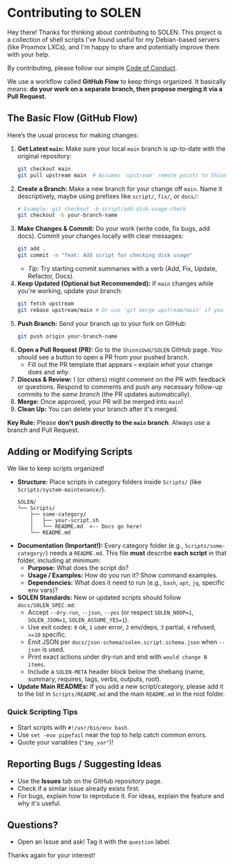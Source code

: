 # Contributing to SOLEN

Hey there! Thanks for thinking about contributing to SOLEN. This project is a collection of shell scripts I've found useful for my Debian-based servers (like Proxmox LXCs), and I'm happy to share and potentially improve them with your help.

By contributing, please follow our simple [Code of Conduct](CODE_OF_CONDUCT.md).

We use a workflow called **GitHub Flow** to keep things organized. It basically means: **do your work on a separate branch, then propose merging it via a Pull Request.**

## The Basic Flow (GitHub Flow)

Here’s the usual process for making changes:

1.  **Get Latest `main`:** Make sure your local `main` branch is up-to-date with the original repository:
    ```bash
    git checkout main
    git pull upstream main  # Assumes 'upstream' remote points to ShinniUwU/SOLEN
    ```
2.  **Create a Branch:** Make a new branch for your change off `main`. Name it descriptively, maybe using prefixes like `script/`, `fix/`, or `docs/`:
    ```bash
    # Example: git checkout -b script/add-disk-usage-check
    git checkout -b your-branch-name
    ```
3.  **Make Changes & Commit:** Do your work (write code, fix bugs, add docs). Commit your changes locally with clear messages:
    ```bash
    git add .
    git commit -m "feat: Add script for checking disk usage"
    ```
    - _Tip:_ Try starting commit summaries with a verb (Add, Fix, Update, Refactor, Docs).
4.  **Keep Updated (Optional but Recommended):** If `main` changes while you're working, update your branch:
    ```bash
    git fetch upstream
    git rebase upstream/main # Or use 'git merge upstream/main' if you prefer
    ```
5.  **Push Branch:** Send your branch up to your fork on GitHub:
    ```bash
    git push origin your-branch-name
    ```
6.  **Open a Pull Request (PR):** Go to the `ShinniUwU/SOLEN` GitHub page. You should see a button to open a PR from your pushed branch.
    - Fill out the PR template that appears – explain _what_ your change does and _why_.
7.  **Discuss & Review:** I (or others) might comment on the PR with feedback or questions. Respond to comments and push any necessary follow-up commits to the _same branch_ (the PR updates automatically).
8.  **Merge:** Once approved, your PR will be merged into `main`!
9.  **Clean Up:** You can delete your branch after it's merged.

**Key Rule:** Please **don't push directly to the `main` branch**. Always use a branch and Pull Request.

## Adding or Modifying Scripts

We like to keep scripts organized!

- **Structure:** Place scripts in category folders inside `Scripts/` (like `Scripts/system-maintenance/`).
  ```
  SOLEN/
  └── Scripts/
      ├── some-category/
      │   ├── your-script.sh
      │   └── README.md  <-- Docs go here!
      └── README.md
  ```
- **Documentation (Important!):** Every category folder (e.g., `Scripts/some-category/`) needs a `README.md`. This file **must** describe **each script** in that folder, including at minimum:
  - **Purpose:** What does the script do?
  - **Usage / Examples:** How do you run it? Show command examples.
  - **Dependencies:** What does it need to run (e.g., `bash`, `apt`, `jq`, specific env vars)?
- **SOLEN Standards:** New or updated scripts should follow `docs/SOLEN_SPEC.md`:
  - Accept `--dry-run`, `--json`, `--yes` (or respect `SOLEN_NOOP=1`, `SOLEN_JSON=1`, `SOLEN_ASSUME_YES=1`).
  - Use exit codes: `0` ok, `1` user error, `2` env/deps, `3` partial, `4` refused, `>=10` specific.
  - Emit JSON per `docs/json-schema/solen.script.schema.json` when `--json` is used.
  - Print exact actions under dry‑run and end with `would change N items`.
  - Include a `SOLEN-META` header block below the shebang (name, summary, requires, tags, verbs, outputs, root).
- **Update Main READMEs:** If you add a new script/category, please add it to the list in `Scripts/README.md` and the main `README.md` in the root folder.

### Quick Scripting Tips

- Start scripts with `#!/usr/bin/env bash`.
- Use `set -euo pipefail` near the top to help catch common errors.
- Quote your variables (`"$my_var"`)!

## Reporting Bugs / Suggesting Ideas

- Use the **Issues** tab on the GitHub repository page.
- Check if a similar issue already exists first.
- For bugs, explain how to reproduce it. For ideas, explain the feature and why it's useful.

## Questions?

- Open an Issue and ask! Tag it with the `question` label.

Thanks again for your interest!

